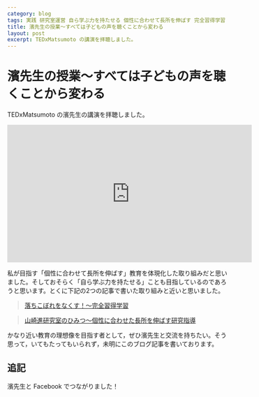 ```yaml
---
category: blog
tags: 実践 研究室運営 自ら学ぶ力を持たせる 個性に合わせて長所を伸ばす 完全習得学習
title: 濱先生の授業〜すべては子どもの声を聴くことから変わる
layout: post
excerpt: TEDxMatsumoto の講演を拝聴しました。
---
```

# 濱先生の授業〜すべては子どもの声を聴くことから変わる

TEDxMatsumoto の濱先生の講演を拝聴しました。

<iframe width="560" height="315" src="https://www.youtube.com/embed/A7kHGeehMK8" frameborder="0" allowfullscreen></iframe>

私が目指す「個性に合わせて長所を伸ばす」教育を体現化した取り組みだと思いました。そしておそらく「自ら学ぶ力を持たせる」ことも目指しているのであろうと思います。とくに下記の2つの記事で書いた取り組みと近いと思いました。

> [落ちこぼれをなくす！〜完全習得学習](https://zacky1972.github.io/blog/2015/05/07/mastery-learning.html)

> [山崎進研究室のひみつ〜個性に合わせた長所を伸ばす研究指導](https://zacky1972.github.io/blog/2015/03/24/laboratory-management-developing-strengths.html)

かなり近い教育の理想像を目指す者として，ぜひ濱先生と交流を持ちたい。そう思って，いてもたってもいられず，未明にこのブログ記事を書いております。

## 追記

濱先生と Facebook でつながりました！
